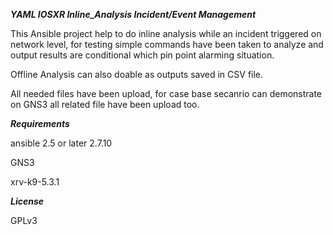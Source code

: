 *****YAML IOSXR Inline_Analysis Incident/Event Management*****

This Ansible project help to do inline analysis while an incident triggered on network level, for testing simple commands have been taken to analyze and output results are conditional which pin point alarming situation.

Offline Analysis can also doable as outputs saved in CSV file.

All needed files have been upload, for case base secanrio can demonstrate on GNS3 all related file have been upload too.

*****Requirements*****

ansible 2.5 or later 2.7.10

GNS3

xrv-k9-5.3.1

*****License*****

GPLv3
